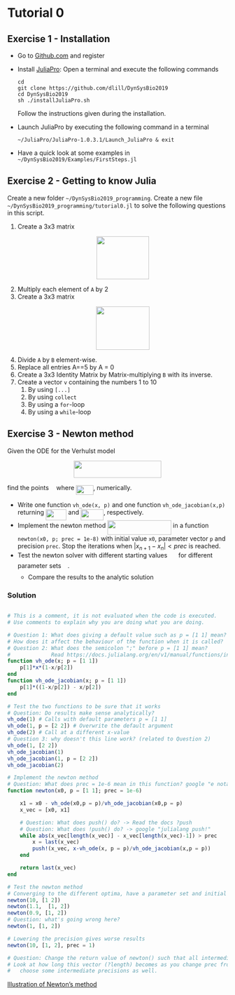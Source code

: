 # Tutorial 0

## Exercise 1 - Installation

* Go to [Github.com](https://www.github.com) and register
* Install [JuliaPro](https://juliacomputing.com/products/juliapro.html): Open a terminal and execute the following commands

    ```
    cd
    git clone https://github.com/dlill/DynSysBio2019
    cd DynSysBio2019
    sh ./installJuliaPro.sh
    ```

    Follow the instructions given during the installation.

* Launch JuliaPro by executing the following command in a terminal

    ```
    ~/JuliaPro/JuliaPro-1.0.3.1/Launch_JuliaPro & exit
    ```

* Have a quick look at some examples in `~/DynSysBio2019/Examples/FirstSteps.jl`

## Exercise 2 - Getting to know Julia

Create a new folder `~/DynSysBio2019_programming`.
Create a new file `~/DynSysBio2019_programming/tutorial0.jl` to solve the following questions in this script.

1. Create a 3x3 matrix  <p align="center"><img src="/Exercises/tex/f29775fd7c44242be9c54169d5123787.svg?invert_in_darkmode&sanitize=true" align=middle width=120.54794564999999pt height=98.63111444999998pt/></p>
1. Multiply each element of `A` by 2
1. Create a 3x3 matrix <p align="center"><img src="/Exercises/tex/a66f8239de3eb663efb638cb90ba3a9e.svg?invert_in_darkmode&sanitize=true" align=middle width=121.51255214999998pt height=98.63111444999998pt/></p>
1. Divide `A` by `B` element-wise.
1. Replace all entries A==5 by A = 0
1. Create a 3x3 Identity Matrix by Matrix-multiplying `B` with its inverse.
1. Create a vector `v` containing the numbers 1 to 10
    1. By using `[...]`
    1. By using `collect`
    1. By using a `for`-loop
    1. By using a `while`-loop


## Exercise 3 - Newton method

Given the ODE for the Verhulst model

<p align="center"><img src="/Exercises/tex/627b0540655ace2073d2ff3a40d59d31.svg?invert_in_darkmode&sanitize=true" align=middle width=200.68579409999998pt height=39.452455349999994pt/></p>

find the points <img src="/Exercises/tex/33717a96ef162d4ca3780ca7d161f7ad.svg?invert_in_darkmode&sanitize=true" align=middle width=9.39498779999999pt height=18.666631500000015pt/> where <img src="/Exercises/tex/34c7b19072da69fdf4b1063f0d40084a.svg?invert_in_darkmode&sanitize=true" align=middle width=39.53180549999999pt height=21.95701200000001pt/>, numerically.

* Write one function `vh_ode(x, p)` and one function `vh_ode_jacobian(x,p)` returning <img src="/Exercises/tex/587651b88bc08f8a274f2a60f58dbd44.svg?invert_in_darkmode&sanitize=true" align=middle width=47.57426519999999pt height=24.65753399999998pt/> and <img src="/Exercises/tex/b7fa994adcc703965f9f8cdcb3e44bb5.svg?invert_in_darkmode&sanitize=true" align=middle width=52.18614059999998pt height=24.7161288pt/>, respectively.
* Implement the newton method <img src="/Exercises/tex/694692dbcc038e13ffe9257860f4c2e2.svg?invert_in_darkmode&sanitize=true" align=middle width=145.92777539999997pt height=33.20539859999999pt/> in a function `newton(x0, p; prec = 1e-8)` with initial value `x0`, parameter vector `p` and precision `prec`.
    Stop the iterations when $|x_{n+1}−x_n| < prec$ is reached.
* Test the newton solver with different starting values <img src="/Exercises/tex/58a92a2dfd04b0fee8df47cf18384478.svg?invert_in_darkmode&sanitize=true" align=middle width=17.614197149999992pt height=21.18721440000001pt/> for different parameter sets <img src="/Exercises/tex/cbdb90ea1f8610965b51efbfef3cc0f9.svg?invert_in_darkmode&sanitize=true" align=middle width=10.87907699999999pt height=23.488575000000026pt/>.
    * Compare the results to the analytic solution

### Solution

````julia

# This is a comment, it is not evaluated when the code is executed.
# Use comments to explain why you are doing what you are doing.

# Question 1: What does giving a default value such as p = [1 1] mean?
# How does it affect the behaviour of the function when it is called?
# Question 2: What does the semicolon ";" before p = [1 1] mean?
#             Read https://docs.julialang.org/en/v1/manual/functions/index.html#Optional-Arguments-1
function vh_ode(x; p = [1 1])
    p[1]*x*(1-x/p[2])
end
function vh_ode_jacobian(x; p = [1 1])
    p[1]*((1-x/p[2]) - x/p[2])
end

# Test the two functions to be sure that it works
# Question: Do results make sense analytically?
vh_ode(1) # Calls with default parameters p = [1 1]
vh_ode(1, p = [2 2]) # Overwrite the default argument
vh_ode(2) # Call at a different x-value
# Question 3: why doesn't this line work? (related to Question 2)
vh_ode(1, [2 2])
vh_ode_jacobian(1)
vh_ode_jacobian(1, p = [2 2])
vh_ode_jacobian(2)

# Implement the newton method
# Question: What does prec = 1e-6 mean in this function? google "e notation"
function newton(x0, p = [1 1]; prec = 1e-6)

    x1 = x0 - vh_ode(x0,p = p)/vh_ode_jacobian(x0,p = p)
    x_vec = [x0, x1]

    # Question: What does push() do? -> Read the docs ?push
    # Question: What does !push() do? -> google "julialang push!"
    while abs(x_vec[length(x_vec)] - x_vec[length(x_vec)-1]) > prec
        x = last(x_vec)
        push!(x_vec, x-vh_ode(x, p = p)/vh_ode_jacobian(x,p = p))
    end

    return last(x_vec)
end

# Test the newton method
# Converging to the different optima, have a parameter set and initial conditions where it doesn't work
newton(10, [1 2])
newton(1.1,  [1, 2])
newton(0.9, [1, 2])
# Question: what's going wrong here?
newton(1, [1, 2])

# Lowering the precision gives worse results
newton(10, [1, 2], prec = 1)

# Question: Change the return value of newton() such that all intermediate steps x_vec are returned.
# Look at how long this vector (?length) becomes as you change prec from prec = 1e-12 to prec = 1,
#   choose some intermediate precisions as well.
````







[Illustration of Newton’s method](https://en.wikipedia.org/wiki/Newton's_method#/media/File:NewtonIteration_Ani.gif)
